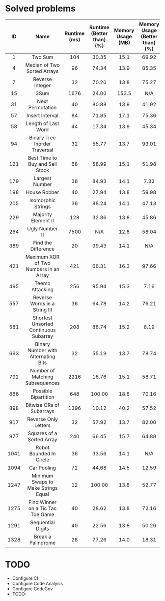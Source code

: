 # Solved problems

|  ID   |                  Name                  | Runtime (ms) | Runtime (Better than) (%) | Memory Usage (MB) | Memory Usage (Better than) (%) |
| :---: | :------------------------------------: | :----------: | :-----------------------: | :---------------: | :----------------------------: |
|   1   |                Two Sum                 |     104      |           30.35           |       15.1        |             69.92              |
|   4   |      Median of Two Sorted Arrays       |      96      |           74.34           |       13.9        |             85.35              |
|   7   |            Reverse Integer             |      32      |           70.20           |       13.8        |             75.27              |
|  15   |                  3Sum                  |     1676     |           24.00           |       153.5       |              N/A               |
|  31   |            Next Permutation            |      40      |           80.88           |       13.9        |             41.92              |
|  57   |            Insert Interval             |      84      |           71.85           |       17.1        |             75.36              |
|  58   |          Length of Last Word           |      44      |           17.34           |       13.9        |             45.34              |
|  94   |     Binary Tree Inorder Traversal      |      32      |           55.77           |       13.7        |             93.01              |
|  121  |    Best Time to Buy and Sell Stock     |      68      |           58.99           |       15.1        |             51.98              |
|  179  |             Largest Number             |      36      |           84.93           |       14.1        |              7.32              |
|  198  |              House Robber              |      40      |           27.94           |       13.8        |             59.98              |
|  205  |           Isomorphic Strings           |      36      |           88.24           |       14.1        |             47.13              |
|  229  |          Majority Element II           |     128      |           32.86           |       13.8        |             45.86              |
|  264  |             Ugly Number II             |     7500     |            N/A            |       12.8        |             58.04              |
|  389  |          Find the Difference           |      20      |           99.43           |       14.1        |              N/A               |
|  421  | Maximum XOR of Two Numbers in an Array |     421      |           66.31           |       16.3        |             97.66              |
|  495  |            Teemo Attacking             |     256      |           95.94           |       15.3        |              7.16              |
|  557  |     Reverse Words in a String III      |      36      |           64.78           |       14.2        |             76.21              |
|  581  | Shortest Unsorted Continuous Subarray  |     208      |           88.74           |       15.2        |              8.19              |
|  693  |  Binary Number with Alternating Bits   |      32      |           55.19           |       13.7        |             78.74              |
|  792  |    Number of Matching Subsequences     |     2216     |           16.76           |       15.1        |             58.71              |
|  886  |          Possible Bipartition          |     648      |          100.00           |       18.8        |             70.16              |
|  898  |        Bitwise ORs of Subarrays        |     1396     |           10.12           |       40.2        |             57.52              |
|  917  |          Reverse Only Letters          |      32      |           57.92           |       13.7        |             82.00              |
|  977  |       Squares of a Sorted Array        |     240      |           66.45           |       15.7        |             64.88              |
| 1041  |        Robot Bounded In Circle         |      36      |           33.56           |       14.1        |              N/A               |
| 1094  |              Car Pooling               |      72      |           44.68           |       14.5        |             12.59              |
| 1247  |  Minimum Swaps to Make Strings Equal   |      12      |          100.00           |       13.8        |             52.77              |
| 1275  |   Find Winner on a Tic Tac Toe Game    |      40      |           28.62           |       13.8        |             72.16              |
| 1291  |           Sequential Digits            |      40      |           22.56           |       13.8        |             50.26              |
| 1328  |           Break a Palindrome           |      28      |           77.26           |       14.0        |             18.31              |

# TODO

-   Configure CI
-   Configure Code Analysis
-   Configure CodeCov
-   TODO: 